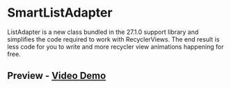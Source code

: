 # SmartListAdapter
ListAdapter is a new class bundled in the 27.1.0 support library and simplifies the code required to work with RecyclerViews. The end result is less code for you to write and more recycler view animations happening for free.

## Preview - [Video Demo](https://www.youtube.com/watch?v=UCTQ0kWDObE)
